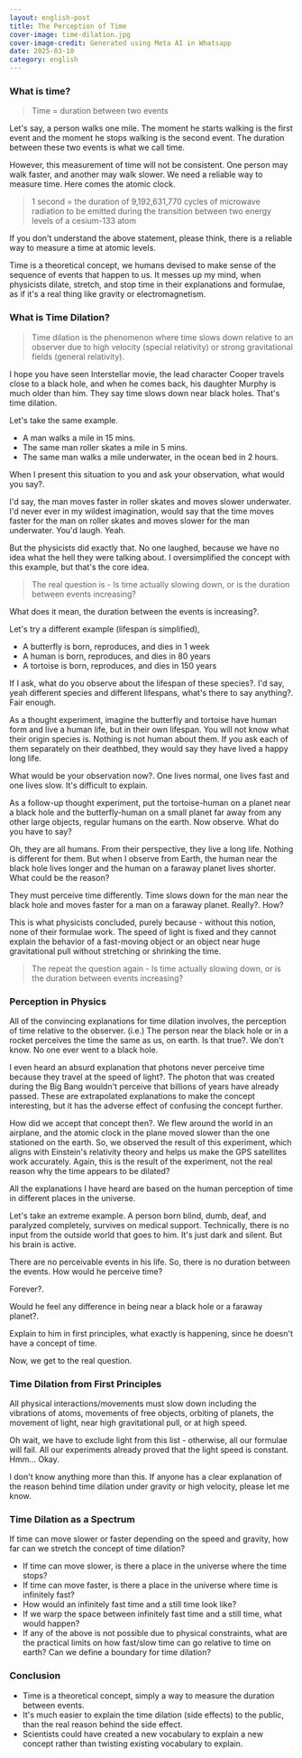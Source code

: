 ```yaml
---
layout: english-post
title: The Perception of Time
cover-image: time-dilation.jpg
cover-image-credit: Generated using Meta AI in Whatsapp
date: 2025-03-10
category: english
---
```


### What is time?

> Time = duration between two events

Let's say, a person walks one mile. The moment he starts walking is the first event and the moment he stops walking is the second event. The duration between these two events is what we call time.

However, this measurement of time will not be consistent. One person may walk faster, and another may walk slower. We need a reliable way to measure time. Here comes the atomic clock.

> 1 second = the duration of 9,192,631,770 cycles of microwave radiation to be emitted during the transition between two energy levels of a cesium-133 atom

If you don't understand the above statement, please think, there is a reliable way to measure a time at atomic levels.

Time is a theoretical concept, we humans devised to make sense of the sequence of events that happen to us. It messes up my mind, when physicists dilate, stretch, and stop time in their explanations and formulae, as if it's a real thing like gravity or electromagnetism.

### What is Time Dilation?

> Time dilation is the phenomenon where time slows down relative to an observer due to high velocity (special relativity) or strong gravitational fields (general relativity).

I hope you have seen Interstellar movie, the lead character Cooper travels close to a black hole, and when he comes back, his daughter Murphy is much older than him. They say time slows down near black holes. That's time dilation.

Let's take the same example.

- A man walks a mile in 15 mins.
- The same man roller skates a mile in 5 mins.
- The same man walks a mile underwater, in the ocean bed in 2 hours.

When I present this situation to you and ask your observation, what would you say?.

I'd say, the man moves faster in roller skates and moves slower underwater. I'd never ever in my wildest imagination, would say that the time moves faster for the man on roller skates and moves slower for the man underwater. You'd laugh. Yeah.

But the physicists did exactly that. No one laughed, because we have no idea what the hell they were talking about. I oversimplified the concept with this example, but that's the core idea.

> The real question is - Is time actually slowing down, or is the duration between events increasing?

What does it mean, the duration between the events is increasing?.

Let's try a different example (lifespan is simplified),
- A butterfly is born, reproduces, and dies in 1 week
- A human is born, reproduces, and dies in 80 years
- A tortoise is born, reproduces, and dies in 150 years

If I ask, what do you observe about the lifespan of these species?. I'd say, yeah different species and different lifespans, what's there to say anything?. Fair enough.

As a thought experiment, imagine the butterfly and tortoise have human form and live a human life, but in their own lifespan. You will not know what their origin species is. Nothing is not human about them. If you ask each of them separately on their deathbed, they would say they have lived a happy long life.

What would be your observation now?. One lives normal, one lives fast and one lives slow. It's difficult to explain.

As a follow-up thought experiment, put the tortoise-human on a planet near a black hole and the butterfly-human on a small planet far away from any other large objects, regular humans on the earth. Now observe. What do you have to say?

Oh, they are all humans. From their perspective, they live a long life. Nothing is different for them. But when I observe from Earth, the human near the black hole lives longer and the human on a faraway planet lives shorter. What could be the reason?

They must perceive time differently. Time slows down for the man near the black hole and moves faster for a man on a faraway planet. Really?. How?

This is what physicists concluded, purely because - without this notion, none of their formulae work. The speed of light is fixed and they cannot explain the behavior of a fast-moving object or an object near huge gravitational pull without stretching or shrinking the time.

> The repeat the question again - Is time actually slowing down, or is the duration between events increasing?

### Perception in Physics

All of the convincing explanations for time dilation involves, the perception of time relative to the observer. (i.e.) The person near the black hole or in a rocket perceives the time the same as us, on earth. Is that true?. We don't know. No one ever went to a black hole.

I even heard an absurd explanation that photons never perceive time because they travel at the speed of light?. The photon that was created during the Big Bang wouldn't perceive that billions of years have already passed. These are extrapolated explanations to make the concept interesting, but it has the adverse effect of confusing the concept further.

How did we accept that concept then?. We flew around the world in an airplane, and the atomic clock in the plane moved slower than the one stationed on the earth. So, we observed the result of this experiment, which aligns with Einstein's relativity theory and helps us make the GPS satellites work accurately. Again, this is the result of the experiment, not the real reason why the time appears to be dilated?

All the explanations I have heard are based on the human perception of time in different places in the universe.

Let's take an extreme example. A person born blind, dumb, deaf, and paralyzed completely, survives on medical support. Technically, there is no input from the outside world that goes to him. It's just dark and silent. But his brain is active.

There are no perceivable events in his life. So, there is no duration between the events. How would he perceive time?

Forever?.

Would he feel any difference in being near a black hole or a faraway planet?.

Explain to him in first principles, what exactly is happening, since he doesn't have a concept of time.

Now, we get to the real question.

### Time Dilation from First Principles

All physical interactions/movements must slow down including the vibrations of atoms, movements of free objects, orbiting of planets, the movement of light, near high gravitational pull, or at high speed.

Oh wait, we have to exclude light from this list - otherwise, all our formulae will fail. All our experiments already proved that the light speed is constant. Hmm... Okay.

I don't know anything more than this. If anyone has a clear explanation of the reason behind time dilation under gravity or high velocity, please let me know.

### Time Dilation as a Spectrum

If time can move slower or faster depending on the speed and gravity, how far can we stretch the concept of time dilation?

- If time can move slower, is there a place in the universe where the time stops?
- If time can move faster, is there a place in the universe where time is infinitely fast?
- How would an infinitely fast time and a still time look like?
- If we warp the space between infinitely fast time and a still time, what would happen?
- If any of the above is not possible due to physical constraints, what are the practical limits on how fast/slow time can go relative to time on earth? Can we define a boundary for time dilation?

### Conclusion

- Time is a theoretical concept, simply a way to measure the duration between events.
- It's much easier to explain the time dilation (side effects) to the public, than the real reason behind the side effect.
- Scientists could have created a new vocabulary to explain a new concept rather than twisting existing vocabulary to explain.
